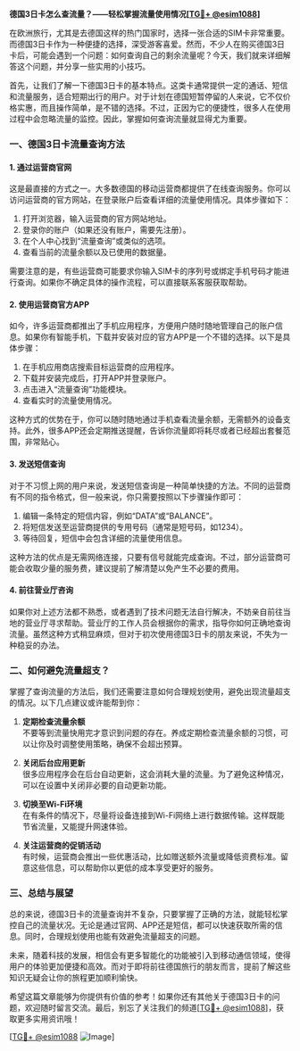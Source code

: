 **德国3日卡怎么查流量？——轻松掌握流量使用情况[[TG💪+ @esim1088](https://t.me/s/esim1088)]**

在欧洲旅行，尤其是去德国这样的热门国家时，选择一张合适的SIM卡非常重要。而德国3日卡作为一种便捷的选择，深受游客喜爱。然而，不少人在购买德国3日卡后，可能会遇到一个问题：如何查询自己的剩余流量呢？今天，我们就来详细解答这个问题，并分享一些实用的小技巧。

首先，让我们了解一下德国3日卡的基本特点。这类卡通常提供一定的通话、短信和流量服务，适合短期出行的用户。对于计划在德国短暂停留的人来说，它不仅价格实惠，而且操作简单，是不错的选择。不过，正因为它的便捷性，很多人在使用过程中会忽略流量的监控。因此，掌握如何查询流量就显得尤为重要。

### **一、德国3日卡流量查询方法**

#### **1. 通过运营商官网**
这是最直接的方式之一。大多数德国的移动运营商都提供了在线查询服务。你可以访问运营商的官方网站，在登录账户后查看详细的流量使用情况。具体步骤如下：

1. 打开浏览器，输入运营商的官方网站地址。
2. 登录你的账户（如果还没有账户，需要先注册）。
3. 在个人中心找到“流量查询”或类似的选项。
4. 查看当前的流量余额以及已使用的数据量。

需要注意的是，有些运营商可能要求你输入SIM卡的序列号或绑定手机号码才能进行查询。如果你不确定具体的操作流程，可以直接联系客服获取帮助。

#### **2. 使用运营商官方APP**
如今，许多运营商都推出了手机应用程序，方便用户随时随地管理自己的账户信息。如果你有智能手机，下载并安装对应的官方APP是一个不错的选择。以下是具体步骤：

1. 在手机应用商店搜索目标运营商的应用程序。
2. 下载并安装完成后，打开APP并登录账户。
3. 点击进入“流量查询”功能模块。
4. 查看实时的流量使用情况。

这种方式的优势在于，你可以随时随地通过手机查看流量余额，无需额外的设备支持。此外，很多APP还会定期推送提醒，告诉你流量即将耗尽或者已经超出套餐范围，非常贴心。

#### **3. 发送短信查询**
对于不习惯上网的用户来说，发送短信查询是一种简单快捷的方法。不同的运营商有不同的指令格式，但一般来说，你只需要按照以下步骤操作即可：

1. 编辑一条特定的短信内容，例如“DATA”或“BALANCE”。
2. 将短信发送至运营商提供的专用号码（通常是短号码，如1234）。
3. 等待回复，短信中会包含详细的流量使用信息。

这种方法的优点是无需网络连接，只要有信号就能完成查询。不过，部分运营商可能会收取少量的服务费，建议提前了解清楚以免产生不必要的费用。

#### **4. 前往营业厅咨询**
如果你对上述方法都不熟悉，或者遇到了技术问题无法自行解决，不妨亲自前往当地的营业厅寻求帮助。营业厅的工作人员会根据你的需求，指导你如何正确地查询流量。虽然这种方式稍显麻烦，但对于初次使用德国3日卡的朋友来说，不失为一种稳妥的办法。

### **二、如何避免流量超支？**

掌握了查询流量的方法后，我们还需要注意如何合理规划使用，避免出现流量超支的情况。以下几点建议或许能帮到你：

1. **定期检查流量余额**  
   不要等到流量快用完才意识到问题的存在。养成定期检查流量余额的习惯，可以让你及时调整使用策略，确保不会超出预算。

2. **关闭后台应用更新**  
   很多应用程序会在后台自动更新，这会消耗大量的流量。为了避免这种情况，可以在设置中关闭非必要的自动更新功能。

3. **切换至Wi-Fi环境**  
   在有条件的情况下，尽量将设备连接到Wi-Fi网络上进行数据传输。这样既能节省流量，又能提升网速体验。

4. **关注运营商的促销活动**  
   有时候，运营商会推出一些优惠活动，比如赠送额外流量或降低资费标准。留意这些信息，可以帮助你以更低的成本享受更好的服务。

### **三、总结与展望**

总的来说，德国3日卡的流量查询并不复杂，只要掌握了正确的方法，就能轻松掌控自己的流量状况。无论是通过官网、APP还是短信，都可以快速获取所需的信息。同时，合理规划使用也能有效避免流量超支的问题。

未来，随着科技的发展，相信会有更多智能化的功能被引入到移动通信领域，使得用户的体验更加便捷和高效。而对于即将前往德国旅行的朋友而言，提前了解这些知识无疑会让你的旅程更加顺利愉快。

希望这篇文章能够为你提供有价值的参考！如果你还有其他关于德国3日卡的问题，欢迎随时留言交流。最后，别忘了关注我们的频道[[TG💪+ @esim1088](https://t.me/s/esim1088)]，获取更多实用资讯哦！

[[TG💪+ @esim1088](https://t.me/s/esim1088) ![Image](https://i.postimg.cc/4NQfJmqS/Snipaste-2025-05-13-00-14-12.png)]